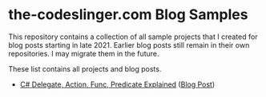 the-codeslinger.com Blog Samples
================================

This repository contains a collection of all sample projects that I created for
blog posts starting in late 2021. Earlier blog posts still remain in their own
repositories. I may migrate them in the future.

These list contains all projects and blog posts.

* [C# Delegate, Action, Func, Predicate Explained](CSharp-Delegate-Action-Func-Predicate) ([Blog Post](TODO))